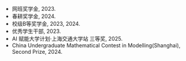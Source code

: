 - 网班奖学金, 2023.
- 春耕奖学金, 2024.
- 校级B等奖学金, 2023, 2024.  
- 优秀学生干部, 2023.
- AI 赋能大学计划·上海交通大学站 三等奖, 2025.
- China Undergraduate Mathematical Contest in Modelling(Shanghai), Second Prize, 2024.